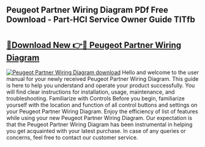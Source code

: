 ## Peugeot Partner Wiring Diagram PDf Free Download - Part-HCl Service Owner Guide TlTfb

# <h2><a href="http://dfnb3m.blite.top/?on=Peugeot+Partner+Wiring+Diagram">🔗Download New 👉🔴 Peugeot Partner Wiring Diagram</a></h2>

[![Peugeot Partner Wiring Diagram download](https://i.imgur.com/lujVjoI.png)](http://dfnb3m.blite.top/?on=Peugeot+Partner+Wiring+Diagram)
Hello and welcome to the user manual for your newly received Peugeot Partner Wiring Diagram. This guide is here to help you understand and operate your product successfully. You will find clear instructions for installation, usage, maintenance, and troubleshooting. Familiarize with Controls Before you begin, familiarize yourself with the location and function of all control buttons and settings on your Peugeot Partner Wiring Diagram. Enjoy the efficiency of list of features while using your new Peugeot Partner Wiring Diagram. Our expectation is that the Peugeot Partner Wiring Diagram has been instrumental in helping you get acquainted with your latest purchase. In case of any queries or concerns, feel free to contact our customer service.
